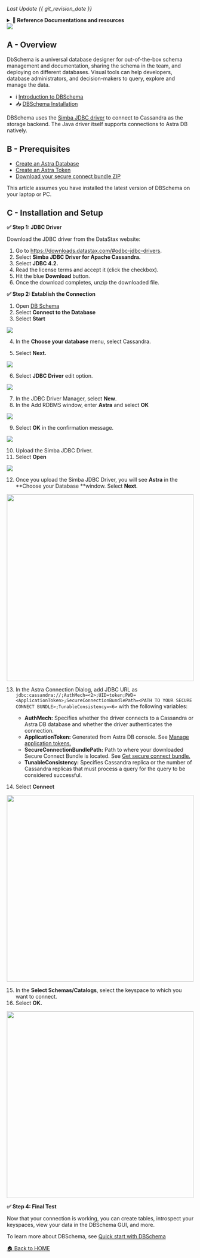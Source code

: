 *Last Update {{ git_revision_date }}* 

<details>
<summary><b> 📖 Reference Documentations and resources</b></summary>
<ol>
<li><a href="https://docs.datastax.com/en/astra/docs/db-integration-dbschema.html"><b>📖 Astra Docs</b> - Reference documentation</a>
<li><a href="https://www.sestevez.com/astra-datagrip/">Instructions described in **Sebastian Estevez Blog post**</a>
</ol>
</details>

<img src="https://github.com/datastaxdevs/awesome-astra/blob/main/dbschema/download.png?raw=true" />

## A - Overview

DbSchema is a universal database designer for out-of-the-box schema management and documentation, sharing the schema in the team, and deploying on different databases. Visual tools can help developers, database administrators, and decision-makers to query, explore and manage the data.

- ℹ️ [Introduction to DBSchema](https://dbschema.com/features.html)
- 📥 [DBSchema Installation](https://dbschema.com/download.html)

DBSchema uses the [Simba JDBC driver](https://downloads.datastax.com/#odbc-jdbc-drivers) to connect to Cassandra as the storage backend. The Java driver itself supports connections to Astra DB natively.

## B - Prerequisites

- [Create an Astra Database](https://github.com/datastaxdevs/awesome-astra/wiki/Create-an-AstraDB-Instance)
- [Create an Astra Token](https://github.com/datastaxdevs/awesome-astra/wiki/Create-an-Astra-Token)
- [Download your secure connect bundle ZIP](https://github.com/datastaxdevs/awesome-astra/wiki/Download-the-secure-connect-bundle)

This article assumes you have installed the latest version of DBSchema on your laptop or PC.

## C - Installation and Setup

**✅ Step 1: JDBC Driver**

Download the JDBC driver from the DataStax website:

1. Go to https://downloads.datastax.com/#odbc-jdbc-drivers.
2. Select **Simba JDBC Driver for Apache Cassandra.**
3. Select **JDBC 4.2.**
4. Read the license terms and accept it (click the checkbox).
5. Hit the blue **Download** button.
6. Once the download completes, unzip the downloaded file.

**✅ Step 2: Establish the Connection**

1. Open [DB Schema](https://dbschema.com/)
2. Select **Connect to the Database**
3. Select **Start**
<img src="https://github.com/datastaxdevs/awesome-astra/blob/main/dbschema/dbschema-start.png?raw=true"/>

4. In the **Choose your database** menu, select Cassandra.

5. Select **Next.**
<img src="https://github.com/datastaxdevs/awesome-astra/blob/main/dbschema/dbschema-cass-sel.png?raw=true" />

6. Select **JDBC Driver** edit option.
<img src="https://github.com/datastaxdevs/awesome-astra/blob/main/dbschema/dbschema-connection-d.png?raw=true" />

7. In the JDBC Driver Manager, select **New**.
8. In the Add RDBMS window, enter **Astra** and select **OK**
<img src="https://github.com/datastaxdevs/awesome-astra/blob/main/dbschema/dbschema-driver-manager.png?raw=true" />

9. Select **OK** in the confirmation message.
<img src="https://github.com/datastaxdevs/awesome-astra/blob/main/dbschema/dbschema-connection-d.png?raw=true" />

10. Upload the Simba JDBC Driver.
11. Select **Open**
<img src="https://github.com/datastaxdevs/awesome-astra/blob/main/dbschema/dbschema-simba-driver.png?raw=true" />

12. Once you upload the Simba JDBC Driver, you will see **Astra** in the **Choose your Database **window. Select **Next**.
<img src="https://github.com/datastaxdevs/awesome-astra/blob/main/dbschema/dbschema-astra.png?raw=true" height="500px" />

13. In the Astra Connection Dialog, add JDBC URL as
    `jdbc:cassandra://;AuthMech=<2>;UID=token;PWD=<ApplicationToken>;SecureConnectionBundlePath=<PATH TO YOUR SECURE CONNECT BUNDLE>;TunableConsistency=<6>` with the following variables:

    - **AuthMech:** Specifies whether the driver connects to a Cassandra or Astra DB database and whether the driver authenticates the connection.
    - **ApplicationToken:** Generated from Astra DB console. See [Manage application tokens.](https://docs.datastax.com/en/astra/docs/manage-application-tokens.html)
    - **SecureConnectionBundlePath:** Path to where your downloaded Secure Connect Bundle is located. See [Get secure connect bundle.](https://docs.datastax.com/en/astra/docs/obtaining-database-credentials.html)
    - **TunableConsistency:** Specifies Cassandra replica or the number of Cassandra replicas that must process a query for the query to be considered successful.

14. Select **Connect**
<img src="https://github.com/datastaxdevs/awesome-astra/blob/main/dbschema/dbschema-url.png?raw=true" height="500px" />

15. In the **Select Schemas/Catalogs**, select the keyspace to which you want to connect.
16. Select **OK.**
<img src="https://github.com/datastaxdevs/awesome-astra/blob/main/dbschema/dbschema-connetion-established.png?raw=true" height="500px" />

**✅ Step 4: Final Test**

Now that your connection is working, you can create tables, introspect your keyspaces, view your data in the DBSchema GUI, and more.

To learn more about DBSchema, see [Quick start with DBSchema](https://dbschema.com/tutorials.html)

[🏠 Back to HOME](https://awesome-astra.github.io/docs/) 
